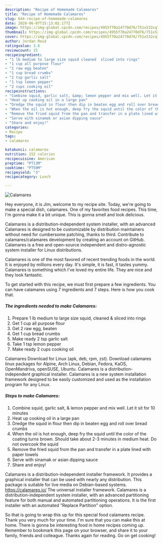 ```yaml
---
description: "Recipe of Homemade Calamares"
title: "Recipe of Homemade Calamares"
slug: 644-recipe-of-homemade-calamares
date: 2020-06-07T15:13:02.177Z
image: https://img-global.cpcdn.com/recipes/4955f70a24770d76/751x532cq70/calamares-recipe-main-photo.jpg
thumbnail: https://img-global.cpcdn.com/recipes/4955f70a24770d76/751x532cq70/calamares-recipe-main-photo.jpg
cover: https://img-global.cpcdn.com/recipes/4955f70a24770d76/751x532cq70/calamares-recipe-main-photo.jpg
author: Jordan Reid
ratingvalue: 3.6
reviewcount: 15
recipeingredient:
- "1 lb medium to large size squid cleaned  sliced into rings"
- "1 cup all purpose flour"
- "2 raw egg beaten"
- "1 cup bread crumbs"
- "2 tsp garlic salt"
- "1 tsp lemon pepper"
- "2 cups cooking oil"
recipeinstructions:
- "Combine squid, garlic salt, &amp; lemon pepper and mix well. Let it sit for 10 minutes"
- "Heat up cooking oil in a large pan"
- "Dredge the squid in flour then dip in beaten egg and roll over bread crumbs"
- "When the oil is hot enough, deep fry the squid until the color of the coating turns brown. Should take about 2-3 minutes in medium heat. Do not overcook the squid"
- "Remove the fried squid from the pan and transfer in a plate lined with paper towels"
- "Serve with sinamak or asian dipping sauce"
- "Share and enjoy!"
categories:
- Recipe
tags:
- calamares

katakunci: calamares 
nutrition: 152 calories
recipecuisine: American
preptime: "PT13M"
cooktime: "PT59M"
recipeyield: "3"
recipecategory: Lunch

---
```



![Calamares](https://img-global.cpcdn.com/recipes/4955f70a24770d76/751x532cq70/calamares-recipe-main-photo.jpg)

Hey everyone, it is Jim, welcome to my recipe site. Today, we're going to make a special dish, calamares. One of my favorites food recipes. This time, I'm gonna make it a bit unique. This is gonna smell and look delicious.

Calamares is a distribution-independent system installer, with an advanced Calamares is designed to be customizable by distribution maintainers without need for cumbersome patching, thanks to third. Contribute to calamares/calamares development by creating an account on GitHub. Calamares is a free and open-source independent and distro-agnostic system installer for Linux distributions.

Calamares is one of the most favored of recent trending foods in the world. It is enjoyed by millions every day. It's simple, it is fast, it tastes yummy. Calamares is something which I've loved my entire life. They are nice and they look fantastic.


To get started with this recipe, we must first prepare a few ingredients. You can have calamares using 7 ingredients and 7 steps. Here is how you cook that.

<!--inarticleads1-->

##### The ingredients needed to make Calamares:

1. Prepare 1 lb medium to large size squid, cleaned &amp; sliced into rings
1. Get 1 cup all purpose flour
1. Get 2 raw egg, beaten
1. Get 1 cup bread crumbs
1. Make ready 2 tsp garlic salt
1. Take 1 tsp lemon pepper
1. Make ready 2 cups cooking oil


Calamares Download for Linux (apk, deb, rpm, zst). Download calamares linux packages for Alpine, Arch Linux, Debian, Fedora, KaOS, OpenMandriva, openSUSE, Ubuntu. Calamares is a distribution-independent graphical installer. Calamares is a new system installation framework designed to be easily customized and used as the installation program for any Linux. 

<!--inarticleads2-->

##### Steps to make Calamares:

1. Combine squid, garlic salt, &amp; lemon pepper and mix well. Let it sit for 10 minutes
1. Heat up cooking oil in a large pan
1. Dredge the squid in flour then dip in beaten egg and roll over bread crumbs
1. When the oil is hot enough, deep fry the squid until the color of the coating turns brown. Should take about 2-3 minutes in medium heat. Do not overcook the squid
1. Remove the fried squid from the pan and transfer in a plate lined with paper towels
1. Serve with sinamak or asian dipping sauce
1. Share and enjoy!


Calamares is a distribution-independent installer framework. It provides a graphical installer that can be used with nearly any distribution. This package is suitable for live media on Debian-based systems. https://calamares.io/ The universal installer framework. Calamares is a distribution-independent system installer, with an advanced partitioning feature for both manual and automated partitioning operations. It is the first installer with an automated &#34;Replace Partition&#34; option. 

So that is going to wrap this up for this special food calamares recipe. Thank you very much for your time. I'm sure that you can make this at home. There is gonna be interesting food in home recipes coming up. Remember to bookmark this page on your browser, and share it to your family, friends and colleague. Thanks again for reading. Go on get cooking!
